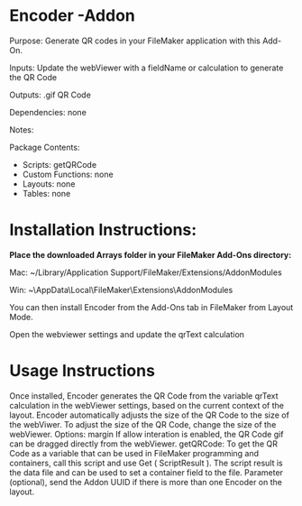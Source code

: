 # Encoder -Addon
Purpose: Generate QR codes in your FileMaker application with this Add-On.

Inputs:
  Update the webViewer with a fieldName or calculation to generate the QR Code

Outputs:
  .gif QR Code

Dependencies:
  none

Notes:

Package Contents:

- Scripts: getQRCode
- Custom Functions: none
- Layouts: none
- Tables: none
  

# Installation Instructions:
**Place the downloaded Arrays folder in your FileMaker Add-Ons directory:**

   Mac: ~/Library/Application Support/FileMaker/Extensions/AddonModules
   
   Win: ~\\AppData\\Local\\FileMaker\\Extensions\\AddonModules

You can then install Encoder from the Add-Ons tab in FileMaker from Layout Mode.

Open the webviewer settings and update the qrText calculation

# Usage Instructions
  Once installed, Encoder generates the QR Code from the variable qrText calculation in the webViewer settings, based on the current context of the layout.
  Encoder automatically adjusts the size of the QR Code to the size of the webViwer.  To adjust the size of the QR Code, change the size of the webViewer.
  Options: margin
  If allow interation is enabled, the QR Code gif can be dragged directly from the webViewer.
  getQRCode: To get the QR Code as a variable that can be used in FileMaker programming and containers, call this script and use Get ( ScriptResult ). The script result is the data file and can be used to set a container field to the file.
  Parameter (optional), send the Addon UUID if there is more than one Encoder on the layout.
